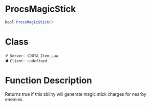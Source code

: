 # ProcsMagicStick
```js	
bool ProcsMagicStick()
```
# Class
✔ `Server: CDOTA_Item_Lua`  
✖ `Client: undefined`  

# Function Description
Returns true if this ability will generate magic stick charges for nearby enemies.
